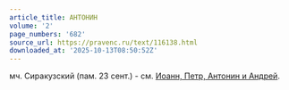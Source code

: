 ```yaml
---
article_title: АНТОНИН
volume: '2'
page_numbers: '682'
source_url: https://pravenc.ru/text/116138.html
downloaded_at: '2025-10-13T08:50:52Z'
---
```


мч. Сиракузский (пам. 23 сент.) - см. [Иоанн, Петр, Антонин и Андрей](<https://pravenc.ru/text/Иоанн  Петр  Антонин и Андрей.html>).
